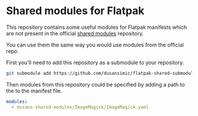 # Shared modules for Flatpak

This repository contains some useful modules for Flatpak manifests which are not
present in the official [shared modules](https://github.com/flathub/shared-modules)
repository.

You can use them the same way you would use modules from the official repo.

First you'll need to add this repository as a submodule to your repository.

```sh
git submodule add https://github.com/dusansimic/flatpak-shared-submodules dusans-shared-modules
```

Then modules from this repository could be specified by adding a path to the to the manifest file.

```yaml
modules:
  - dusans-shared-modules/ImageMagick/ImageMagick.yaml
```
